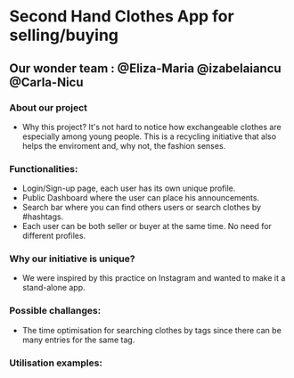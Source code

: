 # Second Hand Clothes App for selling/buying
## Our wonder team : @Eliza-Maria  @izabelaiancu  @Carla-Nicu
### About our project
- Why this project?
It's not hard to notice how exchangeable clothes are especially among young people.
This is a recycling initiative that also helps the enviroment and, why not, the fashion senses.
### Functionalities:
- Login/Sign-up page, each user has its own unique profile.
- Public Dashboard where the user can place his announcements.
- Search bar where you can find others users or search clothes by #hashtags.
- Each user can be both seller or buyer at the same time. No need for different profiles.
### Why our initiative is unique?
- We were inspired by this practice on Instagram and wanted to make it a stand-alone app.
### Possible challanges:
- The time optimisation for searching clothes by tags since there can be many entries for the same tag.
### Utilisation examples:

